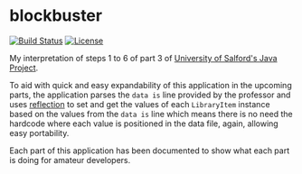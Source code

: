 # blockbuster

[![Build Status](https://travis-ci.org/JordanDoyle/blockbuster.svg?branch=master)](https://travis-ci.org/JordanDoyle/blockbuster) [![License](https://poser.pugx.org/laravel/framework/license.svg)](http://github.com/jordandoyle/blockbuster)


My interpretation of steps 1 to 6 of part 3 of [University of Salford's Java Project](https://drive.google.com/file/d/0B1SXk11s15KuQkRfa2NJcmxyN00/view?usp=sharing).

To aid with quick and easy expandability of this application in the upcoming parts, the application parses the `data is` line provided by the professor and uses [reflection](http://en.wikipedia.org/wiki/Reflection_%28computer_programming%29#Java) to set and get the values of each `LibraryItem` instance based on the values from the `data is` line which means there is no need the hardcode where each value is positioned in the data file, again, allowing easy portability.

Each part of this application has been documented to show what each part is doing for amateur developers.
